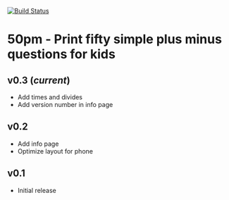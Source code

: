 [![Build Status](https://travis-ci.org/yhuangsh/50pm.svg?branch=master)](https://travis-ci.org/yhuangsh/50pm)

# 50pm - Print fifty simple plus minus questions for kids 

## v0.3 (_current_)

- Add times and divides
- Add version number in info page

## v0.2 

- Add info page
- Optimize layout for phone

## v0.1

- Initial release
